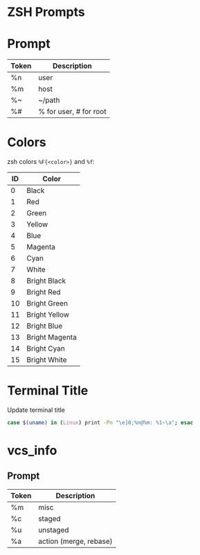 # ZSH Prompts

# Prompt

|Token|Description|
|---|---|
|%n|user|
|%m|host|
|%~|~/path|
|%#|% for user, # for root|

# Colors

zsh colors `%F{<color>}` and `%f`:

|ID|Color|
|---|---|
|0|Black|
|1|Red|
|2|Green|
|3|Yellow|
|4|Blue|
|5|Magenta|
|6|Cyan|
|7|White|
|8|Bright Black|
|9|Bright Red|
|10|Bright Green|
|11|Bright Yellow|
|12|Bright Blue|
|13|Bright Magenta|
|14|Bright Cyan|
|15|Bright White|

# Terminal Title

Update terminal title

```sh
case $(uname) in (Linux) print -Pn "\e]0;%n@%m: %1~\a"; esac
```


# vcs_info

## Prompt

|Token|Description|
|---|---|
|%m|misc|
|%c|staged|
|%u|unstaged|
|%a|action (merge, rebase)|
